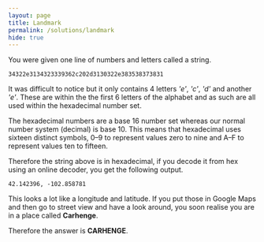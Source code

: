 ```yaml
---
layout: page
title: Landmark
permalink: /solutions/landmark
hide: true
---
```


You were given one line of numbers and letters called a string.

`34322e3134323339362c202d3130322e383538373831`

It was difficult to notice but it only contains 4 letters *'e'*, *'c'*, *'d'*
and another *'e'*. These are within the the first 6 letters of the alphabet and
as such are all used within the hexadecimal number set.

The hexadecimal numbers are a base 16 number set whereas our normal number
system (decimal) is base 10. This means that hexadecimal uses sixteen distinct
symbols, 0–9 to represent values zero to nine and A–F to represent values ten
to fifteen.

Therefore the string above is in hexadecimal, if you decode it from hex using
an online decoder, you get the following output.

`42.142396, -102.858781`

This looks a lot like a longitude and latitude. If you put those in Google Maps
and then go to street view and have a look around, you soon realise you are in
a place called **Carhenge**.

Therefore the answer is **CARHENGE**.